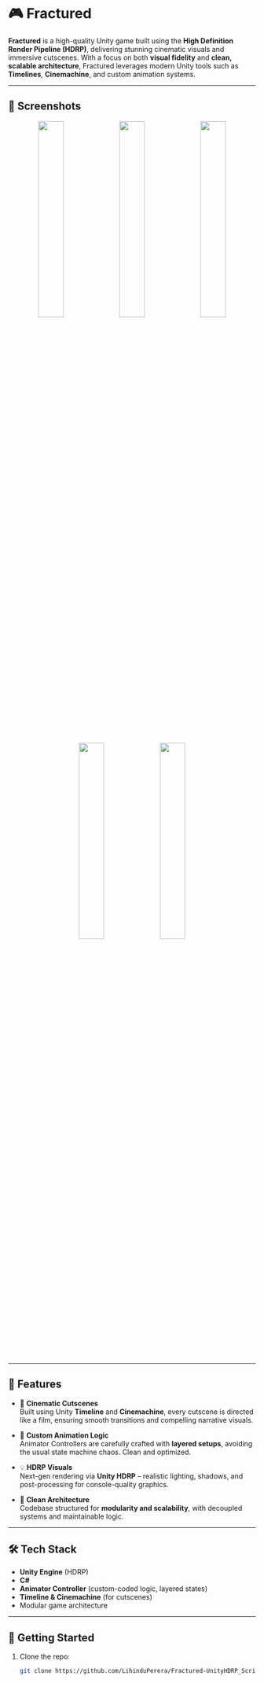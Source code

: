 # 🎮 Fractured

**Fractured** is a high-quality Unity game built using the **High Definition Render Pipeline (HDRP)**, delivering stunning cinematic visuals and immersive cutscenes. With a focus on both **visual fidelity** and **clean, scalable architecture**, Fractured leverages modern Unity tools such as **Timelines**, **Cinemachine**, and custom animation systems.

---

## 📸 Screenshots

<p align="center">
  <img src="Screenshots/ss_1.png" width="32%"/> <img src="Screenshots/ss_2.png" width="32%"/> <img src="Screenshots/ss_3.png" width="32%"/><br><br>
  <img src="Screenshots/ss_4.png" width="32%"/> <img src="Screenshots/ss_5.png" width="32%"/>
</p>

---

## 🌌 Features

- 🎥 **Cinematic Cutscenes**  
  Built using Unity **Timeline** and **Cinemachine**, every cutscene is directed like a film, ensuring smooth transitions and compelling narrative visuals.

- 🧠 **Custom Animation Logic**  
  Animator Controllers are carefully crafted with **layered setups**, avoiding the usual state machine chaos. Clean and optimized.

- 💡 **HDRP Visuals**  
  Next-gen rendering via **Unity HDRP** – realistic lighting, shadows, and post-processing for console-quality graphics.

- 🧱 **Clean Architecture**  
  Codebase structured for **modularity and scalability**, with decoupled systems and maintainable logic.

---

## 🛠 Tech Stack

- **Unity Engine** (HDRP)
- **C#**
- **Animator Controller** (custom-coded logic, layered states)
- **Timeline & Cinemachine** (for cutscenes)
- Modular game architecture

---

## 🚀 Getting Started

1. Clone the repo:
   ```bash
   git clone https://github.com/LihinduPerera/Fractured-UnityHDRP_Scripts.git
